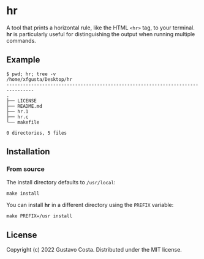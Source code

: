 # hr

A tool that prints a horizontal rule, like the HTML `<hr>` tag, to your terminal. **hr** is particularly useful for distinguishing the output when running multiple commands.

## Example

```text
$ pwd; hr; tree -v
/home/xfgusta/Desktop/hr
--------------------------------------------------------------------------------
.
├── LICENSE
├── README.md
├── hr.1
├── hr.c
└── makefile

0 directories, 5 files
```

## Installation

### From source

The install directory defaults to `/usr/local`:

```text
make install
```

You can install **hr** in a different directory using the `PREFIX` variable:

```text
make PREFIX=/usr install
```

## License

Copyright (c) 2022 Gustavo Costa. Distributed under the MIT license.
